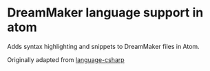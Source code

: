 # DreamMaker language support in atom

Adds syntax highlighting and snippets to DreamMaker files in Atom.

Originally adapted from [language-csharp](https://github.com/atom/language-csharp)
